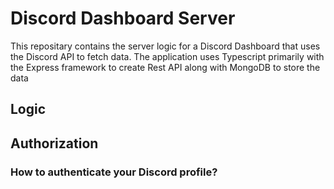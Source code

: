 # Discord Dashboard Server

This repositary contains the server logic for a Discord Dashboard that uses the Discord API to fetch data. The application uses Typescript primarily with the Express framework to create Rest API along with MongoDB to store the data 

## Logic

## Authorization 

### How to authenticate your Discord profile? 





